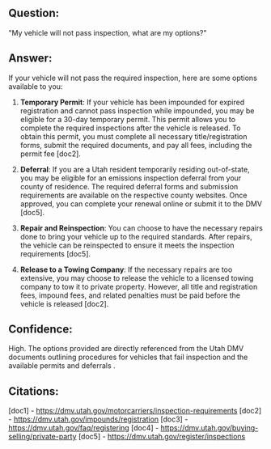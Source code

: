 ## Question:
"My vehicle will not pass inspection, what are my options?"

## Answer:
If your vehicle will not pass the required inspection, here are some options available to you:

1. **Temporary Permit**: If your vehicle has been impounded for expired registration and cannot pass inspection while impounded, you may be eligible for a 30-day temporary permit. This permit allows you to complete the required inspections after the vehicle is released. To obtain this permit, you must complete all necessary title/registration forms, submit the required documents, and pay all fees, including the permit fee [doc2].

2. **Deferral**: If you are a Utah resident temporarily residing out-of-state, you may be eligible for an emissions inspection deferral from your county of residence. The required deferral forms and submission requirements are available on the respective county websites. Once approved, you can complete your renewal online or submit it to the DMV [doc5].

3. **Repair and Reinspection**: You can choose to have the necessary repairs done to bring your vehicle up to the required standards. After repairs, the vehicle can be reinspected to ensure it meets the inspection requirements [doc5].

4. **Release to a Towing Company**: If the necessary repairs are too extensive, you may choose to release the vehicle to a licensed towing company to tow it to private property. However, all title and registration fees, impound fees, and related penalties must be paid before the vehicle is released [doc2].

## Confidence:
High. The options provided are directly referenced from the Utah DMV documents outlining procedures for vehicles that fail inspection and the available permits and deferrals .

## Citations:
[doc1] - https://dmv.utah.gov/motorcarriers/inspection-requirements
[doc2] - https://dmv.utah.gov/impounds/registration
[doc3] - https://dmv.utah.gov/faq/registering
[doc4] - https://dmv.utah.gov/buying-selling/private-party
[doc5] - https://dmv.utah.gov/register/inspections
